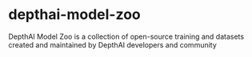 # depthai-model-zoo
DepthAI Model Zoo is a collection of open-source training and datasets created and maintained by DepthAI developers and community

